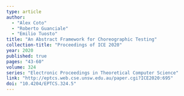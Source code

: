 ```yaml
---
type: article
author:
  - "Alex Coto"
  - "Roberto Guanciale"
  - "Emilio Tuosto"
title: "An Abstract Framework for Choreographic Testing"
collection-title: "Proceedings of ICE 2020"
year: 2020
published: true
pages: "43-60"
volume: 324
series: "Electronic Proceedings in Theoretical Computer Science"
link: "http://eptcs.web.cse.unsw.edu.au/paper.cgi?ICE2020:695"
doi: "10.4204/EPTCS.324.5"
---
```

